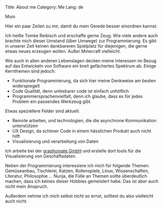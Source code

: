 Title: About me
Category: Me
Lang: de

Moin

Hier ein paar Zeilen zu mir, damit du mein Gerede besser einordnen kannst.

Ich heiße Tomke Reibisch und erschaffe gerne Zeug. Wie viele andere auch brachte mich dieser Umstand (über Umwege) zur Programmierung. Es gibt in unserer Zeit keinen dankbareren Spielplatz für diejenigen, die gerne etwas neues erzeugen wollen. Außer Minecraft vielleicht.

Wie auch in allen anderen Lebenslagen decken meine Interessen im Bezug auf das Entwickeln von Software ein breit gefächertes Spektrum ab. Einige Kernthemen sind jedoch:
- Funktionale Programmierung, da sich hier meine Denkweise am besten widerspiegelt
- Code Qualität, denn unlesbarer code ist einfach unhöflich
- Programmiersprachenvielfalt, denn ich glaube, dass es für jedes Problem ein passendes Werkzeug gibt.

Etwas speziellere Felder sind aktuell:
- Remote arbeiten, und technologien, die die asynchrone Kommunikation unterstützen
- UX Design, da schöner Code in einem hässlichen Produkt auch nicht hilft
- Visualisierung und verarbeitung von Daten

Ich arbeite bei der [graphomate GmbH](http://www.graphomate.com/) und erstelle dort tools für die Visualisierung von Geschäftsdaten.

Neben der Programmierung interessiere ich mich für folgende Themen: Gemüseanbau, Tischlerei, Katzen, Rollenspiele, Linux, Wissenschaften, Literatur, Philosophie ... Nunja, die Fülle an Themen sollte überdeutlich machen, dass ich keines dieser Hobbies gemeistert habe. Das ist aber auch nicht mein Anspruch.

Außerdem nehme ich mich selbst nicht so ernst, solltest du also vielleicht auch nicht.
